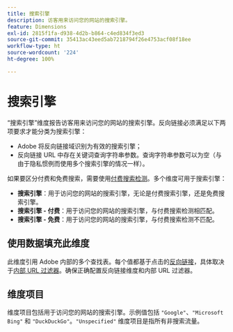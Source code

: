 ```yaml
---
title: 搜索引擎
description: 访客用来访问您的网站的搜索引擎。
feature: Dimensions
exl-id: 2815f1fa-d938-4d2b-b864-c4ed834f3ed3
source-git-commit: 35413ac43eed5ab7218794f26e4753acf08f18ee
workflow-type: ht
source-wordcount: '224'
ht-degree: 100%

---
```


# 搜索引擎

“搜索引擎”维度报告访客用来访问您的网站的搜索引擎。反向链接必须满足以下两项要求才能分类为搜索引擎：

* Adobe 将反向链接域识别为有效的搜索引擎；
* 反向链接 URL 中存在关键词查询字符串参数。查询字符串参数可以为空（与由于隐私惯例而使用多个搜索引擎的情况一样）。

如果要区分付费和免费搜索，需要使用[付费搜索检测](/help/admin/admin/paid-search-detection/paid-search-detection.md)。多个维度可用于搜索引擎：

* **搜索引擎**：用于访问您的网站的搜索引擎，无论是付费搜索引擎，还是免费搜索引擎。
* **搜索引擎 - 付费**：用于访问您的网站的搜索引擎，与付费搜索检测相匹配。
* **搜索引擎 - 免费**：用于访问您的网站的搜索引擎，与付费搜索检测不匹配。

## 使用数据填充此维度

此维度引用 Adobe 内部的多个查找表。每个值都基于点击的[反向链接](referrer.md)，具体取决于[内部 URL 过滤器](/help/admin/admin/internal-url-filter-admin.md)。确保正确配置反向链接维度和内部 URL 过滤器。

## 维度项目

维度项目包括用于访问您的网站的搜索引擎。示例值包括 `"Google"`、`"Microsoft Bing"` 和 `"DuckDuckGo"`。`"Unspecified"` 维度项目是指所有非搜索流量。

